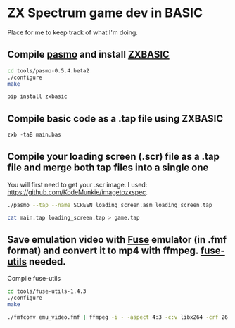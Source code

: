 # ZX Spectrum game dev in BASIC

Place for me to keep track of what I'm doing.

## Compile [pasmo](http://pasmo.speccy.org/) and install [ZXBASIC](https://github.com/boriel/zxbasic)
```bash
cd tools/pasmo-0.5.4.beta2
./configure
make

pip install zxbasic
```

## Compile basic code as a .tap file using ZXBASIC
```python
zxb -taB main.bas
```
## Compile your loading screen (.scr) file as a .tap file and merge both tap files into a single one

You will first need to get your .scr image. I used: https://github.com/KodeMunkie/imagetozxspec.

```bash
./pasmo --tap --name SCREEN loading_screen.asm loading_screen.tap

cat main.tap loading_screen.tap > game.tap
```

## Save emulation video with [Fuse](http://fuse-emulator.sourceforge.net/) emulator (in .fmf format) and convert it to mp4 with ffmpeg. [fuse-utils](https://sourceforge.net/projects/fuse-emulator/files/fuse-utils/1.4.3/) needed.

Compile fuse-utils
```bash
cd tools/fuse-utils-1.4.3
./configure
make
```

```bash
./fmfconv emu_video.fmf | ffmpeg -i - -aspect 4:3 -c:v libx264 -crf 26 -pix_fmt yuv420p video.mp4
```
